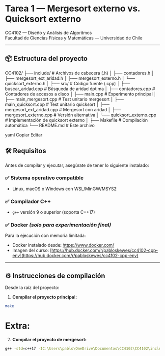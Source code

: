 # Tarea 1 — Mergesort externo vs. Quicksort externo

CC4102 — Diseño y Análisis de Algoritmos  
Facultad de Ciencias Físicas y Matemáticas — Universidad de Chile

---

## 📦 Estructura del proyecto

CC4102/
├── include/ # Archivos de cabecera (.h)
│ ├── contadores.h
│ ├── mergesort_ext_aridad.h
│ ├── mergesort_externo.h
│ └── quicksort_externo.h
│
├── src/ # Código fuente (.cpp)
│ ├── buscar_aridad.cpp # Búsqueda de aridad óptima
│ ├── contadores.cpp # Contadores de accesos a disco
│ ├── main.cpp # Experimento principal
│ ├── main_mergesort.cpp # Test unitario mergesort
│ ├── main_quicksort.cpp # Test unitario quicksort
│ ├── mergesort_ext_aridad.cpp # Mergesort con aridad
│ ├── mergesort_externo.cpp # Versión alternativa
│ └── quicksort_externo.cpp # Implementación de quicksort externo
│
├── Makefile # Compilación automática
└── README.md # Este archivo

yaml
Copiar
Editar

## 🛠️ Requisitos

Antes de compilar y ejecutar, asegúrate de tener lo siguiente instalado:

### ✅ Sistema operativo compatible
- Linux, macOS o Windows con WSL/MinGW/MSYS2

### ✅ Compilador C++
- `g++` versión 9 o superior (soporta C++17)

### ✅ Docker *(solo para experimentación final)*
Para la ejecución con memoria limitada:
- Docker instalado desde: https://www.docker.com/
- Imagen del curso: [https://hub.docker.com/r/pabloskewes/cc4102-cpp-env](https://hub.docker.com/r/pabloskewes/cc4102-cpp-env)

---

## ⚙️ Instrucciones de compilación

Desde la raíz del proyecto:

1. **Compilar el proyecto principal:**

```bash
make
```

# Extra:

2. **Compilar el proyecto de mergesort:**

```bash
g++ -std=c++17 -IC:\Users\pablo\OneDrive\Documentos\CC4102\CC4102\include .\src\main.cpp .\src\quicksort_externo.cpp .\src\mergesort_ext_aridad.cpp .\src\contadores.cpp -o main
```
